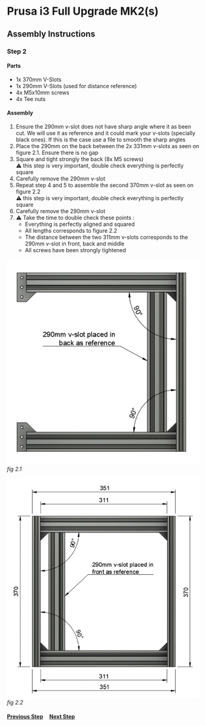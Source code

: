 # Prusa i3 Full Upgrade MK2(s)

## Assembly Instructions

### Step 2

#### Parts  

* 1x 370mm V-Slots
* 1x 290mm V-Slots (used for distance reference)
* 4x M5x10mm screws
* 4x Tee nuts

#### Assembly

1. Ensure the 290mm v-slot does not have sharp angle where it as been cut. We will use it as reference and it could mark your v-slots (specially black ones). If this is the case use a file to smooth the sharp angles
1. Place the 290mm on the back between the 2x 331mm v-slots as seen on figure 2.1. Ensure there is no gap
1. Square and tight strongly the back (8x M5 screws)<br>
   :warning: this step is very important, double check everything is perfectly square
1. Carefully remove the 290mm v-slot
1. Repeat step 4 and 5 to assemble the second 370mm v-slot as seen on figure 2.2<br>
   :warning: this step is very important, double check everything is perfectly square
1. Carefully remove the 290mm v-slot
1. :warning: Take the time to double check these points :
    * Everything is perfectly aligned and squared
    * All lengths corresponds to figure 2.2
    * The distance between the two 311mm v-slots corresponds to the 290mm v-slot in front, back and middle
    * All screws have been strongly tightened

![](img/fig2.1.jpg)\
*fig 2.1*

![](img/fig2.2.jpg)\
*fig 2.2*

#### [Previous Step](step01.md) &nbsp;&nbsp;&nbsp; [Next Step](step03.md)
